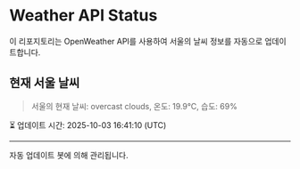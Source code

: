 
# Weather API Status

이 리포지토리는 OpenWeather API를 사용하여 서울의 날씨 정보를 자동으로 업데이트합니다.

## 현재 서울 날씨
> 서울의 현재 날씨: overcast clouds, 온도: 19.9°C, 습도: 69%

⏳ 업데이트 시간: 2025-10-03 16:41:10 (UTC)

---
자동 업데이트 봇에 의해 관리됩니다.
